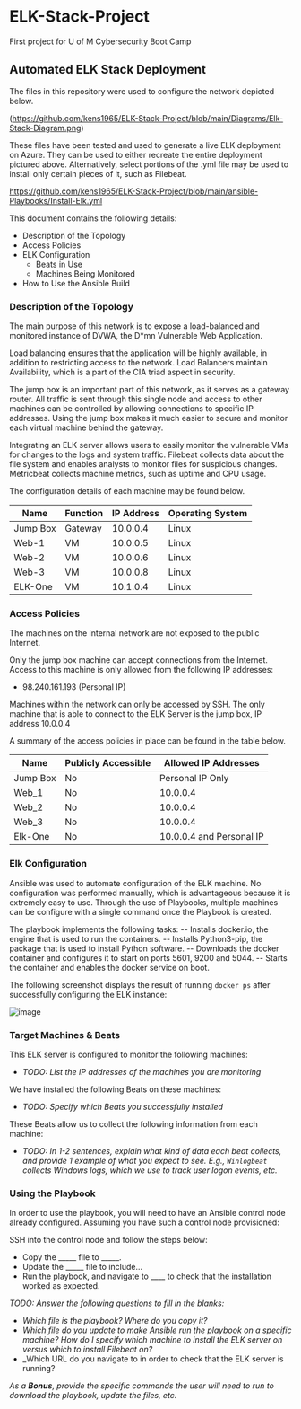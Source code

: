 # ELK-Stack-Project
First project for U of M Cybersecurity Boot Camp
## Automated ELK Stack Deployment

The files in this repository were used to configure the network depicted below.

(https://github.com/kens1965/ELK-Stack-Project/blob/main/Diagrams/Elk-Stack-Diagram.png)

These files have been tested and used to generate a live ELK deployment on Azure. They can be used to either recreate the entire deployment pictured above. Alternatively, select portions of the .yml file may be used to install only certain pieces of it, such as Filebeat.

https://github.com/kens1965/ELK-Stack-Project/blob/main/ansible-Playbooks/Install-Elk.yml

This document contains the following details:
- Description of the Topology
- Access Policies
- ELK Configuration
  - Beats in Use
  - Machines Being Monitored
- How to Use the Ansible Build


### Description of the Topology

The main purpose of this network is to expose a load-balanced and monitored instance of DVWA, the D*mn Vulnerable Web Application.

Load balancing ensures that the application will be highly available, in addition to restricting access to the network. Load Balancers maintain Availability, which is a part of the CIA triad aspect in security.

The jump box is an important part of this network, as it serves as a gateway router. All traffic is sent through this single node and access to other machines can be controlled by allowing connections to specific IP addresses. Using the jump box makes it much easier to secure and monitor each virtual machine behind the gateway.

Integrating an ELK server allows users to easily monitor the vulnerable VMs for changes to the logs and system traffic.
Filebeat collects data about the file system and enables analysts to monitor files for suspicious changes. Metricbeat collects machine metrics, such as uptime and CPU usage.

The configuration details of each machine may be found below.

| Name      | Function | IP Address | Operating System |
|---------- |----------|------------|------------------|
| Jump Box  | Gateway  | 10.0.0.4   | Linux            |
| Web-1     | VM       | 10.0.0.5   | Linux            |
| Web-2     | VM       | 10.0.0.6   | Linux            |
| Web-3     | VM       | 10.0.0.8   | Linux            |
| ELK-One   | VM       | 10.1.0.4   | Linux            |

### Access Policies

The machines on the internal network are not exposed to the public Internet. 

Only the jump box machine can accept connections from the Internet. Access to this machine is only allowed from the following IP addresses:
- 98.240.161.193 (Personal IP)

Machines within the network can only be accessed by SSH. The only machine that is able to connect to the ELK Server is the jump box, IP address 10.0.0.4

A summary of the access policies in place can be found in the table below.

| Name     | Publicly Accessible | Allowed IP Addresses     |
|----------|---------------------|----------------------    |
| Jump Box |     No              | Personal IP Only         |
| Web_1    |     No              | 10.0.0.4                 |
| Web_2    |     No              | 10.0.0.4                 |
| Web_3    |     No              | 10.0.0.4                 |
| Elk-One  |     No              | 10.0.0.4 and Personal IP |

### Elk Configuration

Ansible was used to automate configuration of the ELK machine. No configuration was performed manually, which is advantageous because it is extremely easy to use. Through the use of Playbooks, multiple machines can be configure with a single command once the Playbook is created.

The playbook implements the following tasks:
-- Installs docker.io, the engine that is used to run the containers.
-- Installs Python3-pip, the package that is used to install Python software.
-- Downloads the docker container and configures it to start on ports 5601, 9200 and 5044.
-- Starts the container and enables the docker service on boot.

The following screenshot displays the result of running `docker ps` after successfully configuring the ELK instance:


![image](https://user-images.githubusercontent.com/81202358/112737687-31b0c980-8f2a-11eb-9918-51610d1e384d.png)


### Target Machines & Beats
This ELK server is configured to monitor the following machines:
- _TODO: List the IP addresses of the machines you are monitoring_

We have installed the following Beats on these machines:
- _TODO: Specify which Beats you successfully installed_

These Beats allow us to collect the following information from each machine:
- _TODO: In 1-2 sentences, explain what kind of data each beat collects, and provide 1 example of what you expect to see. E.g., `Winlogbeat` collects Windows logs, which we use to track user logon events, etc._

### Using the Playbook
In order to use the playbook, you will need to have an Ansible control node already configured. Assuming you have such a control node provisioned: 

SSH into the control node and follow the steps below:
- Copy the _____ file to _____.
- Update the _____ file to include...
- Run the playbook, and navigate to ____ to check that the installation worked as expected.

_TODO: Answer the following questions to fill in the blanks:_
- _Which file is the playbook? Where do you copy it?_
- _Which file do you update to make Ansible run the playbook on a specific machine? How do I specify which machine to install the ELK server on versus which to install Filebeat on?_
- _Which URL do you navigate to in order to check that the ELK server is running?

_As a **Bonus**, provide the specific commands the user will need to run to download the playbook, update the files, etc._
